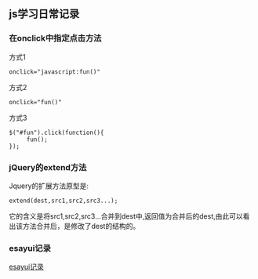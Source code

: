 ## js学习日常记录

### 在onclick中指定点击方法


方式1

    onclick="javascript:fun()"

方式2

    onclick="fun()"

方式3

	$("#fun").click(function(){  
	     fun();  
	}); 

### jQuery的extend方法
	
Jquery的扩展方法原型是:　

	extend(dest,src1,src2,src3...);

它的含义是将src1,src2,src3...合并到dest中,返回值为合并后的dest,由此可以看出该方法合并后，是修改了dest的结构的。

### esayui记录

[esayui记录](./easyui使用记录.md)
